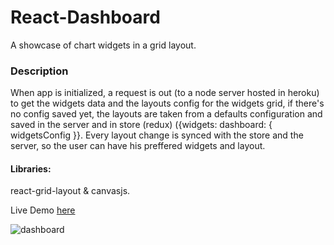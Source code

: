 # React-Dashboard
A showcase of chart widgets in a grid layout.

### Description
When app is initialized, a request is out (to a node server hosted in heroku) to get the widgets data and the layouts config for the widgets grid, if there's no config saved yet, the layouts are taken from a defaults configuration and saved in the server and in store (redux) ({widgets: dashboard: { widgetsConfig }}.
Every layout change is synced with the store and the server, so the user can have his preffered widgets and layout.
#### Libraries: 
react-grid-layout & canvasjs.

Live Demo [here](https://nadavshaar.github.io/react-dashboard/)

![dashboard](https://user-images.githubusercontent.com/8030614/92292802-ad640e00-ef27-11ea-820f-4726cbd515d4.png)
